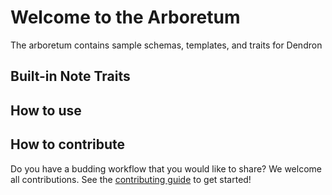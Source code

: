# Welcome to the Arboretum

The arboretum contains sample schemas, templates, and traits for Dendron 

## Built-in Note Traits


## How to use 

## How to contribute

Do you have a budding workflow that you would like to share? We welcome all contributions. See the [contributing guide](#todo) to get started!